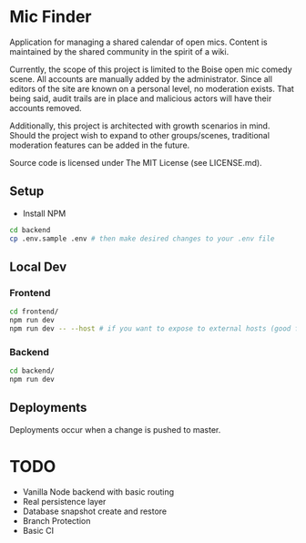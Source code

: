 # Mic Finder
Application for managing a shared calendar of open mics. Content is maintained by the shared community in the spirit of a wiki.

Currently, the scope of this project is limited to the Boise open mic comedy scene. All accounts are manually added by the administrator. Since all editors of the site are known on a personal level, no moderation exists. That being said, audit trails are in place and malicious actors will have their accounts removed.

Additionally, this project is architected with growth scenarios in mind. Should the project wish to expand to other groups/scenes, traditional moderation features can be added in the future.

Source code is licensed under The MIT License (see LICENSE.md).

## Setup
- Install NPM

```sh
cd backend
cp .env.sample .env # then make desired changes to your .env file
```

## Local Dev
### Frontend
```sh
cd frontend/
npm run dev
npm run dev -- --host # if you want to expose to external hosts (good for mobile phone testing)
```
### Backend
```sh
cd backend/
npm run dev
```

## Deployments

Deployments occur when a change is pushed to master.

# TODO
- Vanilla Node backend with basic routing
- Real persistence layer
- Database snapshot create and restore
- Branch Protection
- Basic CI
